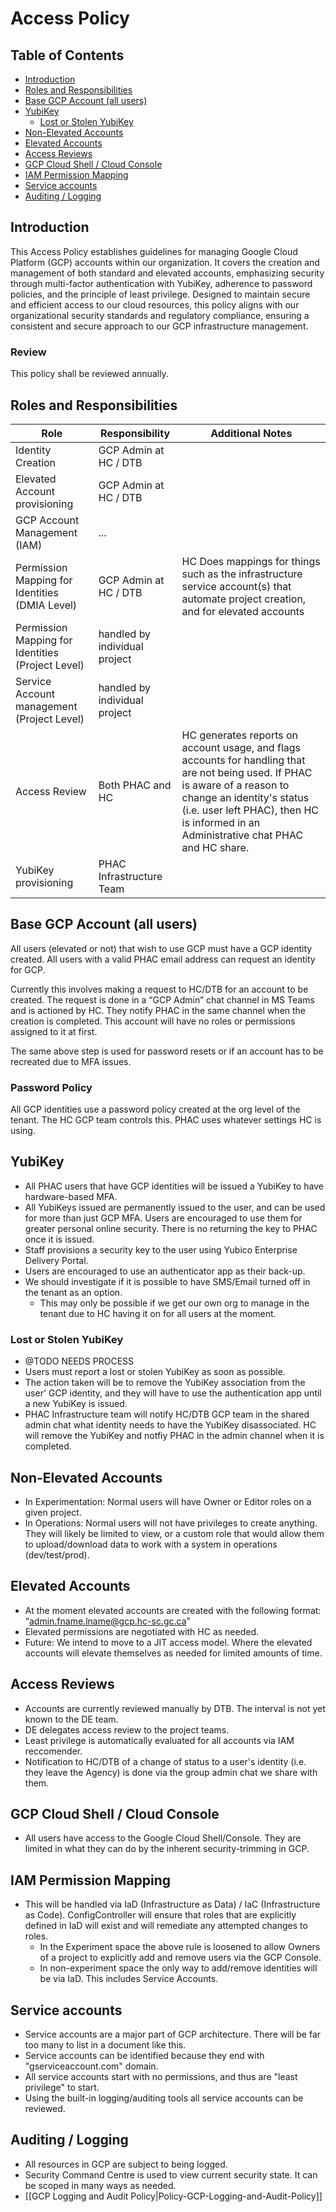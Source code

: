 # Access Policy
## Table of Contents
- [Introduction](#introduction)
- [Roles and Responsibilities](#roles-and-responsibilities)
- [Base GCP Account (all users)](#base-gcp-account-all-users)
- [YubiKey](#yubikey)
  - [Lost or Stolen YubiKey](#lost-or-stolen-yubikey)
- [Non-Elevated Accounts](#non-elevated-accounts)
- [Elevated Accounts](#elevated-accounts)
- [Access Reviews](#access-reviews)
- [GCP Cloud Shell / Cloud Console](#gcp-cloud-shell--cloud-console)
- [IAM Permission Mapping](#iam-permission-mapping)
- [Service accounts](#service-accounts)
- [Auditing / Logging](#auditing--logging)
## Introduction
This Access Policy establishes guidelines for managing Google Cloud Platform (GCP) accounts within our organization. It covers the creation and management of both standard and elevated accounts, emphasizing security through multi-factor authentication with YubiKey, adherence to password policies, and the principle of least privilege. Designed to maintain secure and efficient access to our cloud resources, this policy aligns with our organizational security standards and regulatory compliance, ensuring a consistent and secure approach to our GCP infrastructure management.

### Review
This policy shall be reviewed annually.

## Roles and Responsibilities
| Role | Responsibility | Additional Notes
|----------------------------------------|-----------------------|---|
| Identity Creation                      | GCP Admin at HC / DTB ||
| Elevated Account provisioning          | GCP Admin at HC / DTB ||
| GCP Account Management (IAM)           | ...                   ||
| Permission Mapping for Identities (DMIA Level) | GCP Admin at HC / DTB | HC Does mappings for things such as the infrastructure service account(s) that automate project creation, and for elevated accounts |
| Permission Mapping for Identities (Project Level)     | handled by individual project ||
| Service Account management (Project Level)            | handled by individual project ||
| Access Review                          | Both PHAC and HC | HC generates reports on account usage, and flags accounts for handling that are not being used.  If PHAC is aware of a reason to change an identity's status (i.e. user left PHAC), then HC is informed in an Administrative chat PHAC and HC share. |
| YubiKey provisioning                   | PHAC Infrastructure Team                   ||

## Base GCP Account (all users)
All users (elevated or not) that wish to use GCP must have a GCP identity created.  All users with a valid PHAC email address can request an identity for GCP.

Currently this involves making a request to HC/DTB for an account to be created.  The request is done in a “GCP Admin” chat channel in MS Teams and is actioned by HC.  They notify PHAC in the same channel when the creation is completed. This account will have no roles or permissions assigned to it at first.

The same above step is used for password resets or if an account has to be recreated due to MFA issues.

### Password Policy
All GCP identities use a password policy created at the org level of the tenant. The HC GCP team controls this. PHAC uses whatever settings HC is using.

## YubiKey
* All PHAC users that have GCP identities will be issued a YubiKey to have hardware-based MFA.
* All YubiKeys issued are permanently issued to the user, and can be used for more than just GCP MFA.  Users are encouraged to use them for greater personal online security.  There is no returning the key to PHAC once it is issued.
* Staff provisions a security key to the user using Yubico Enterprise Delivery Portal.
* Users are encouraged to use an authenticator app as their back-up.
* We should investigate if it is possible to have SMS/Email turned off in the tenant as an option.
   * This may only be possible if we get our own org to manage in the tenant due to HC having it on for all users at the moment.
### Lost or Stolen YubiKey
* @TODO NEEDS PROCESS
* Users must report a lost or stolen YubiKey as soon as possible.
*  The action taken will be to remove the YubiKey association from the user' GCP identity, and they will have to use the authentication app until a new YubiKey is issued.
* PHAC Infrastructure team will notify HC/DTB GCP team in the shared admin chat what identity needs to have the YubiKey disassociated.  HC will remove the YubiKey and notfiy PHAC in the admin channel when it is completed.
## Non-Elevated Accounts
* In Experimentation: Normal users will have Owner or Editor roles on a given project.
* In Operations:  Normal users will not have privileges to create anything.  They will likely be limited to view, or a custom role that would allow them to upload/download data to work with a system in operations (dev/test/prod).
## Elevated Accounts
* At the moment elevated accounts are created with the following format: “admin.fname.lname@gcp.hc-sc.gc.ca”
* Elevated permissions are negotiated with HC as needed.
* Future:  We intend to move to a JIT access model.  Where the elevated accounts will elevate themselves as needed for limited amounts of time.
## Access Reviews
* Accounts are currently reviewed manually by DTB. The interval is not yet known to the DE team.
* DE delegates access review to the project teams. 
* Least privilege is automatically evaluated for all accounts via IAM reccomender.
* Notification to HC/DTB of a change of status to a user's identity (i.e. they leave the Agency) is done via the group admin chat we share with them.

## GCP Cloud Shell / Cloud Console
* All users have access to the Google Cloud Shell/Console.  They are limited in what they can do by the inherent security-trimming in GCP.
## IAM Permission Mapping
* This will be handled via IaD (Infrastructure as Data) / IaC (Infrastructure as Code).  ConfigController will ensure that roles that are explicitly defined in IaD will exist and will remediate any attempted changes to roles.  
   * In the Experiment space the above rule is loosened to allow Owners of a project to explicitly add and remove users via the GCP Console.
   * In non-experiment space the only way to add/remove identities will be via IaD.  This includes Service Accounts.
## Service accounts
* Service accounts are a major part of GCP architecture.  There will be far too many to list in a document like this.
* Service accounts can be identified because they end with "gserviceaccount.com" domain.
* All service accounts start with no permissions, and thus are "least privilege" to start.
* Using the built-in logging/auditing tools all service accounts can be reviewed.
## Auditing / Logging
* All resources in GCP are subject to being logged.  
* Security Command Centre is used to view current security state.  It can be scoped in many ways as needed.
* [[GCP Logging and Audit Policy|Policy-GCP-Logging-and-Audit-Policy]]
